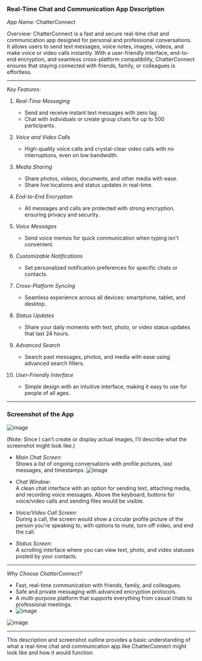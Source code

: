 ### Real-Time Chat and Communication App Description

*App Name:* ChatterConnect

*Overview:*
ChatterConnect is a fast and secure real-time chat and communication app designed for personal and professional conversations. It allows users to send text messages, voice notes, images, videos, and make voice or video calls instantly. With a user-friendly interface, end-to-end encryption, and seamless cross-platform compatibility, ChatterConnect ensures that staying connected with friends, family, or colleagues is effortless.

---

*Key Features:*

1. *Real-Time Messaging*  
   - Send and receive instant text messages with zero lag.
   - Chat with individuals or create group chats for up to 500 participants.

2. *Voice and Video Calls*  
   - High-quality voice calls and crystal-clear video calls with no interruptions, even on low bandwidth.

3. *Media Sharing*  
   - Share photos, videos, documents, and other media with ease.
   - Share live locations and status updates in real-time.

4. *End-to-End Encryption*  
   - All messages and calls are protected with strong encryption, ensuring privacy and security.

5. *Voice Messages*  
   - Send voice memos for quick communication when typing isn't convenient.

6. *Customizable Notifications*  
   - Set personalized notification preferences for specific chats or contacts.

7. *Cross-Platform Syncing*  
   - Seamless experience across all devices: smartphone, tablet, and desktop.

8. *Status Updates*  
   - Share your daily moments with text, photo, or video status updates that last 24 hours.

9. *Advanced Search*  
   - Search past messages, photos, and media with ease using advanced search filters.

10. *User-Friendly Interface*  
    - Simple design with an intuitive interface, making it easy to use for people of all ages.

---

### Screenshot of the App
![image](https://github.com/user-attachments/assets/c799f192-0d99-43f7-b15c-9a581e5cec40)


(Note: Since I can’t create or display actual images, I’ll describe what the screenshot might look like.)

- *Main Chat Screen:*  
  Shows a list of ongoing conversations with profile pictures, last messages, and timestamps.
  ![image](https://github.com/user-attachments/assets/3ea11e53-5de5-4d33-8b75-64be4d942165)

  
- *Chat Window:*  
  A clean chat interface with an option for sending text, attaching media, and recording voice messages. Above the keyboard, buttons for voice/video calls and sending files would be visible.

- *Voice/Video Call Screen:*  
  During a call, the screen would show a circular profile picture of the person you're speaking to, with options to mute, turn off video, and end the call.

- *Status Screen:*  
  A scrolling interface where you can view text, photo, and video statuses posted by your contacts.

---

*Why Choose ChatterConnect?*  
- Fast, real-time communication with friends, family, and colleagues.
- Safe and private messaging with advanced encryption protocols.
- A multi-purpose platform that supports everything from casual chats to professional meetings.
- ![image](https://github.com/user-attachments/assets/62fe6a2b-38c6-44fe-8908-2839f9e721ae)

![image](https://github.com/user-attachments/assets/3c843887-5874-4bc9-b203-5b3e2b21fad4)

---

This description and screenshot outline provides a basic understanding of what a real-time chat and communication app like ChatterConnect might look like and how it would function.






















